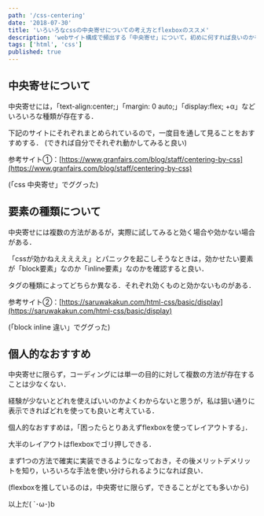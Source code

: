 ```yaml
---
path: '/css-centering'
date: '2018-07-30'
title: 'いろいろなcssの中央寄せについての考え方とflexboxのススメ'
description: 'webサイト構成で頻出する「中央寄せ」について，初めに何すれば良いのかを解説．合わせて，影響する「block要素」と「inline要素」についても解説．'
tags: ['html', 'css']
published: true
---
```



## **中央寄せについて**

中央寄せには，「text-align:center;」「margin: 0 auto;」「display:flex; +α」などいろいろな種類が存在する．

下記のサイトにそれぞれまとめられているので，一度目を通して見ることをおすすめする．
(できれば自分でそれぞれ動かしてみると良い)

参考サイト①：[https://www.granfairs.com/blog/staff/centering-by-css](https://www.granfairs.com/blog/staff/centering-by-css)

(「css 中央寄せ」でググった)

## **要素の種類について**

中央寄せには複数の方法があるが，実際に試してみると効く場合や効かない場合がある．

「cssが効かねえええええ」とパニックを起こしそうなときは，効かせたい要素が「block要素」なのか「inline要素」なのかを確認すると良い．

タグの種類によってどちらか異なる．それぞれ効くものと効かないものがある．

参考サイト②：[https://saruwakakun.com/html-css/basic/display](https://saruwakakun.com/html-css/basic/display)

(「block inline 違い」でググった)

## **個人的なおすすめ**

中央寄せに限らず，コーディングには単一の目的に対して複数の方法が存在することは少なくない．

経験が少ないとどれを使えばいいのかよくわからないと思うが，私は狙い通りに表示できればどれを使っても良いと考えている．

個人的なおすすめは，「困ったらとりあえずflexboxを使ってレイアウトする」．

大半のレイアウトはflexboxでゴリ押しできる．

まず1つの方法で確実に実装できるようになっておき，その後メリットデメリットを知り，いろいろな手法を使い分けられるようになれば良い．

(flexboxを推しているのは，中央寄せに限らず，できることがとても多いから)

以上だ( `･ω･)b
